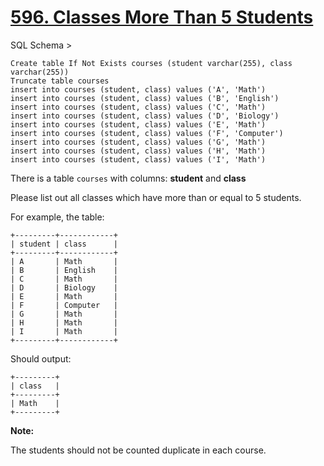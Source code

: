 # [596. Classes More Than 5 Students](https://leetcode.com/problems/classes-more-than-5-students/)

SQL Schema >

    Create table If Not Exists courses (student varchar(255), class varchar(255))
    Truncate table courses
    insert into courses (student, class) values ('A', 'Math')
    insert into courses (student, class) values ('B', 'English')
    insert into courses (student, class) values ('C', 'Math')
    insert into courses (student, class) values ('D', 'Biology')
    insert into courses (student, class) values ('E', 'Math')
    insert into courses (student, class) values ('F', 'Computer')
    insert into courses (student, class) values ('G', 'Math')
    insert into courses (student, class) values ('H', 'Math')
    insert into courses (student, class) values ('I', 'Math')

There is a table `courses` with columns: **student** and **class**

Please list out all classes which have more than or equal to 5 students.

For example, the table:

    +---------+------------+
    | student | class      |
    +---------+------------+
    | A       | Math       |
    | B       | English    |
    | C       | Math       |
    | D       | Biology    |
    | E       | Math       |
    | F       | Computer   |
    | G       | Math       |
    | H       | Math       |
    | I       | Math       |
    +---------+------------+

Should output:

    +---------+
    | class   |
    +---------+
    | Math    |
    +---------+

**Note:**

The students should not be counted duplicate in each course.
